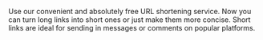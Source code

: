 Use our convenient and absolutely free URL shortening service. Now you can turn long links into short ones or just make them more concise. Short links are ideal for sending in messages or comments on popular platforms.
